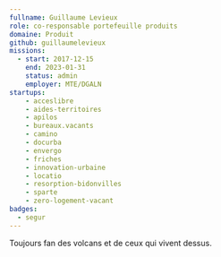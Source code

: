 ```yaml
---
fullname: Guillaume Levieux
role: co-responsable portefeuille produits
domaine: Produit
github: guillaumelevieux
missions:
  - start: 2017-12-15
    end: 2023-01-31
    status: admin
    employer: MTE/DGALN
startups:
    - acceslibre
    - aides-territoires
    - apilos
    - bureaux.vacants
    - camino
    - docurba
    - envergo
    - friches
    - innovation-urbaine
    - locatio
    - resorption-bidonvilles
    - sparte
    - zero-logement-vacant
badges:
  - segur
---
```


Toujours fan des volcans et de ceux qui vivent dessus.
